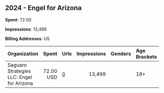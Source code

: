 ## 2024 - Engel for Arizona 
**Spent**: 72.00

**Impressions**: 13,499

**Billing Addresses**: US

|Organization|Spent|Urls|Impressions|Genders|Age Brackets|Country Codes|
|:---|---:|:---|---:|:---|:---|:---|
|Saguaro Strategies LLC: Engel for Arizona|72.00 USD|[0](https://www.snap.com/political-ads/asset/2aeecb2b82ffda02f624f81c5444300e41fceffe030c2731f8c7a4cb3c6a7732?mediaType=mp4)|13,499||18+|united states|
